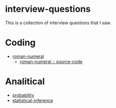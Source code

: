 # interview-questions
This is a collection of interview questions that I saw.

# Coding
 * [roman-numeral](../master/coding/roman-numeral/)
    * [roman-numeral :: source-code](https://github.com/costargc/interview-questions/coding/roman-numeral/romanNum.js)

# Analitical
* [probability](https://github.com/costargc/interview-questions/analytical/probability/probability.md)
* [statistical-inference](https://github.com/costargc/interview-questions/analytical/probability/statistical-inference.md)